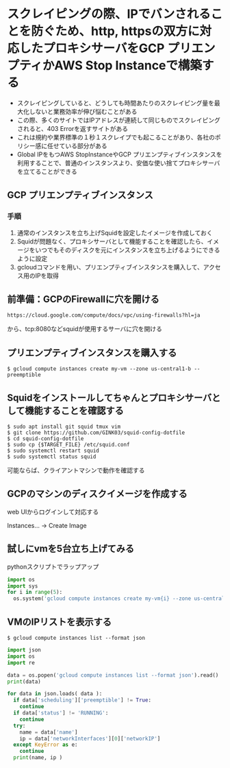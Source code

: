 # スクレイピングの際、IPでバンされることを防ぐため、http, httpsの双方に対応したプロキシサーバをGCP プリエンプティかAWS Stop Instanceで構築する
- スクレイピングしていると、どうしても時間あたりのスクレイピング量を最大化しないと業務効率が伸び悩むことがある
- この際、多くのサイトではIPアドレスが連続して同じものでスクレイピングされると、403 Errorを返すサイトがある
- これは規約や業界標準の１秒１スクレイプでも起こることがあり、各社のポリシー感に任せている部分がある
- Global IPをもつAWS StopInstanceやGCP プリエンプティブインスタンスを利用することで、普通のインスタンスより、安価な使い捨てプロキシサーバを立てることができる


## GCP プリエンプティブインスタンス

### 手順
1. 通常のインスタンスを立ち上げSquidを設定したイメージを作成しておく
2. Squidが問題なく、プロキシサーバとして機能することを確認したら、イメージをいつでもそのディスクを元にインスタンスを立ち上げるようにできるように設定
3. gcloudコマンドを用い、プリエンプティブインスタンスを購入して、アクセス用のIPを取得

## 前準備：GCPのFirewallに穴を開ける
```
https://cloud.google.com/compute/docs/vpc/using-firewalls?hl=ja
```
から、tcp:8080などsquidが使用するサーバに穴を開ける

## 

## プリエンプティブインスタンスを購入する

```console
$ gcloud compute instances create my-vm --zone us-central1-b --preemptible
```

## Squidをインストールしてちゃんとプロキシサーバとして機能することを確認する
```console
$ sudo apt install git squid tmux vim
$ git clone https://github.com/GINK03/squid-config-dotfile
$ cd squid-config-dotfile
$ sudo cp {$TARGET_FILE} /etc/squid.conf
$ sudo systemctl restart squid
$ sudo systemctl status squid
```
可能ならば、クライアントマシンで動作を確認する

## GCPのマシンのディスクイメージを作成する
web UIからログインして対応する

Instances... -> Create Image

## 試しにvmを5台立ち上げてみる
pythonスクリプトでラップアップ
```python
import os                                                       
import sys                                                              
for i in range(5):
  os.system('gcloud compute instances create my-vm{i} --zone us-central1-b --preemptible --image squid-image'.format(i=i)) 
```

## VMのIPリストを表示する
```console
$ gcloud compute instances list --format json
```
```python
import json
import os
import re

data = os.popen('gcloud compute instances list --format json').read()
print(data)

for data in json.loads( data ):
  if data['scheduling']['preemptible'] != True:
    continue
  if data['status'] != 'RUNNING':
    continue
  try:
    name = data['name']
    ip = data['networkInterfaces'][0]['networkIP']
  except KeyError as e:
    continue
  print(name, ip )
```
